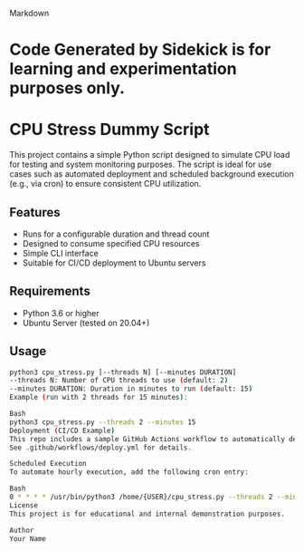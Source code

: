 Markdown
# Code Generated by Sidekick is for learning and experimentation purposes only.
# CPU Stress Dummy Script
 
This project contains a simple Python script designed to simulate CPU load for testing and system monitoring purposes. The script is ideal for use cases such as automated deployment and scheduled background execution (e.g., via cron) to ensure consistent CPU utilization.
 
## Features
 
- Runs for a configurable duration and thread count
- Designed to consume specified CPU resources
- Simple CLI interface
- Suitable for CI/CD deployment to Ubuntu servers
 
## Requirements
 
- Python 3.6 or higher
- Ubuntu Server (tested on 20.04+)
 
## Usage
 
```bash
python3 cpu_stress.py [--threads N] [--minutes DURATION]
--threads N: Number of CPU threads to use (default: 2)
--minutes DURATION: Duration in minutes to run (default: 15)
Example (run with 2 threads for 15 minutes):

Bash
python3 cpu_stress.py --threads 2 --minutes 15
Deployment (CI/CD Example)
This repo includes a sample GitHub Actions workflow to automatically deploy the script to an Oracle Ubuntu server via SSH.
See .github/workflows/deploy.yml for details.

Scheduled Execution
To automate hourly execution, add the following cron entry:

Bash
0 * * * * /usr/bin/python3 /home/{USER}/cpu_stress.py --threads 2 --minutes 15
License
This project is for educational and internal demonstration purposes.

Author
Your Name